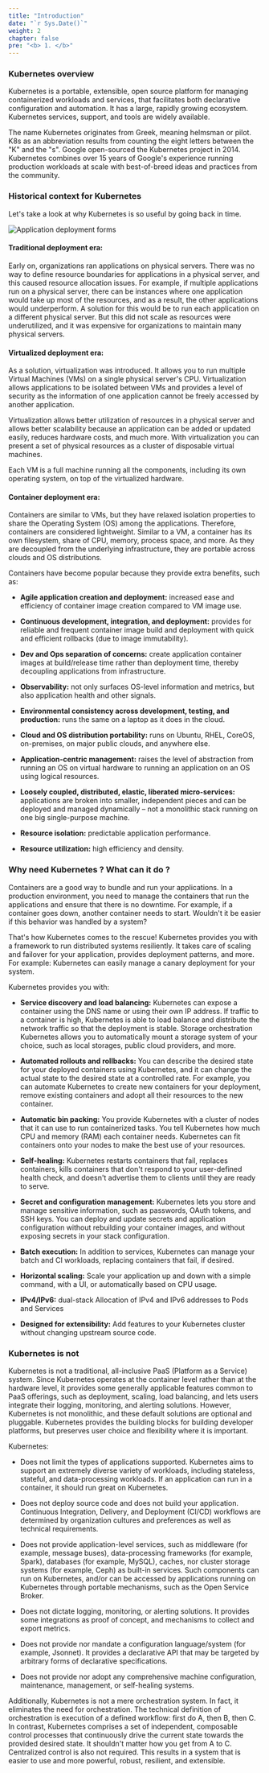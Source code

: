 ```yaml
---
title: "Introduction"
date: "`r Sys.Date()`"
weight: 2
chapter: false
pre: "<b> 1. </b>"
---
```


### Kubernetes overview
Kubernetes is a portable, extensible, open source platform for managing containerized workloads and services, that facilitates both declarative configuration and automation. It has a large, rapidly growing ecosystem. Kubernetes services, support, and tools are widely available.

The name Kubernetes originates from Greek, meaning helmsman or pilot. K8s as an abbreviation results from counting the eight letters between the "K" and the "s". Google open-sourced the Kubernetes project in 2014. Kubernetes combines over 15 years of Google's experience running production workloads at scale with best-of-breed ideas and practices from the community.

### Historical context for Kubernetes
Let's take a look at why Kubernetes is so useful by going back in time.

![Application deployment forms](/EKS-Workshop-1/images/part1/00010.svg?featherlight=false&width=60pc)

#### **Traditional deployment era:**

Early on, organizations ran applications on physical servers. There was no way to define resource boundaries for applications in a physical server, and this caused resource allocation issues. For example, if multiple applications run on a physical server, there can be instances where one application would take up most of the resources, and as a result, the other applications would underperform. A solution for this would be to run each application on a different physical server. But this did not scale as resources were underutilized, and it was expensive for organizations to maintain many physical servers.

#### **Virtualized deployment era:**

As a solution, virtualization was introduced. It allows you to run multiple Virtual Machines (VMs) on a single physical server's CPU. Virtualization allows applications to be isolated between VMs and provides a level of security as the information of one application cannot be freely accessed by another application.

Virtualization allows better utilization of resources in a physical server and allows better scalability because an application can be added or updated easily, reduces hardware costs, and much more. With virtualization you can present a set of physical resources as a cluster of disposable virtual machines.

Each VM is a full machine running all the components, including its own operating system, on top of the virtualized hardware.

#### **Container deployment era:**

Containers are similar to VMs, but they have relaxed isolation properties to share the Operating System (OS) among the applications. Therefore, containers are considered lightweight. Similar to a VM, a container has its own filesystem, share of CPU, memory, process space, and more. As they are decoupled from the underlying infrastructure, they are portable across clouds and OS distributions.

Containers have become popular because they provide extra benefits, such as:

- **Agile application creation and deployment:** increased ease and efficiency of container image creation compared to VM image use.

- **Continuous development, integration, and deployment:** provides for reliable and frequent container image build and deployment with quick and efficient rollbacks (due to image immutability).

- **Dev and Ops separation of concerns:** create application container images at build/release time rather than deployment time, thereby decoupling applications from infrastructure.

- **Observability:** not only surfaces OS-level information and metrics, but also application health and other signals.

- **Environmental consistency across development, testing, and production:** runs the same on a laptop as it does in the cloud.

- **Cloud and OS distribution portability:** runs on Ubuntu, RHEL, CoreOS, on-premises, on major public clouds, and anywhere else.

- **Application-centric management:** raises the level of abstraction from running an OS on virtual hardware to running an application on an OS using logical resources.

- **Loosely coupled, distributed, elastic, liberated micro-services:** applications are broken into smaller, independent pieces and can be deployed and managed dynamically – not a monolithic stack running on one big single-purpose machine.

- **Resource isolation:** predictable application performance.

- **Resource utilization:** high efficiency and density.

### Why need Kubernetes ? What can it do ?
Containers are a good way to bundle and run your applications. In a production environment, you need to manage the containers that run the applications and ensure that there is no downtime. For example, if a container goes down, another container needs to start. Wouldn't it be easier if this behavior was handled by a system?

That's how Kubernetes comes to the rescue! Kubernetes provides you with a framework to run distributed systems resiliently. It takes care of scaling and failover for your application, provides deployment patterns, and more. For example: Kubernetes can easily manage a canary deployment for your system.

Kubernetes provides you with:

- **Service discovery and load balancing:** Kubernetes can expose a container using the DNS name or using their own IP address. If traffic to a container is high, Kubernetes is able to load balance and distribute the network traffic so that the deployment is stable.
Storage orchestration Kubernetes allows you to automatically mount a storage system of your choice, such as local storages, public cloud providers, and more.

- **Automated rollouts and rollbacks:** You can describe the desired state for your deployed containers using Kubernetes, and it can change the actual state to the desired state at a controlled rate. For example, you can automate Kubernetes to create new containers for your deployment, remove existing containers and adopt all their resources to the new container.

- **Automatic bin packing:** You provide Kubernetes with a cluster of nodes that it can use to run containerized tasks. You tell Kubernetes how much CPU and memory (RAM) each container needs. Kubernetes can fit containers onto your nodes to make the best use of your resources.

- **Self-healing:** Kubernetes restarts containers that fail, replaces containers, kills containers that don't respond to your user-defined health check, and doesn't advertise them to clients until they are ready to serve.

- **Secret and configuration management:** Kubernetes lets you store and manage sensitive information, such as passwords, OAuth tokens, and SSH keys. You can deploy and update secrets and application configuration without rebuilding your container images, and without exposing secrets in your stack configuration.

- **Batch execution:** In addition to services, Kubernetes can manage your batch and CI workloads, replacing containers that fail, if desired.

- **Horizontal scaling:** Scale your application up and down with a simple command, with a UI, or automatically based on CPU usage.

- **IPv4/IPv6:** dual-stack Allocation of IPv4 and IPv6 addresses to Pods and Services

- **Designed for extensibility:** Add features to your Kubernetes cluster without changing upstream source code.

### Kubernetes is not

Kubernetes is not a traditional, all-inclusive PaaS (Platform as a Service) system. Since Kubernetes operates at the container level rather than at the hardware level, it provides some generally applicable features common to PaaS offerings, such as deployment, scaling, load balancing, and lets users integrate their logging, monitoring, and alerting solutions. However, Kubernetes is not monolithic, and these default solutions are optional and pluggable. Kubernetes provides the building blocks for building developer platforms, but preserves user choice and flexibility where it is important.

Kubernetes:

- Does not limit the types of applications supported. Kubernetes aims to support an extremely diverse variety of workloads, including stateless, stateful, and data-processing workloads. If an application can run in a container, it should run great on Kubernetes.

- Does not deploy source code and does not build your application. Continuous Integration, Delivery, and Deployment (CI/CD) workflows are determined by organization cultures and preferences as well as technical requirements.

- Does not provide application-level services, such as middleware (for example, message buses), data-processing frameworks (for example, Spark), databases (for example, MySQL), caches, nor cluster storage systems (for example, Ceph) as built-in services. Such components can run on Kubernetes, and/or can be accessed by applications running on Kubernetes through portable mechanisms, such as the Open Service Broker.

- Does not dictate logging, monitoring, or alerting solutions. It provides some integrations as proof of concept, and mechanisms to collect and export metrics.

- Does not provide nor mandate a configuration language/system (for example, Jsonnet). It provides a declarative API that may be targeted by arbitrary forms of declarative specifications.

- Does not provide nor adopt any comprehensive machine configuration, maintenance, management, or self-healing systems.

Additionally, Kubernetes is not a mere orchestration system. In fact, it eliminates the need for orchestration. The technical definition of orchestration is execution of a defined workflow: first do A, then B, then C. In contrast, Kubernetes comprises a set of independent, composable control processes that continuously drive the current state towards the provided desired state. It shouldn't matter how you get from A to C. Centralized control is also not required. This results in a system that is easier to use and more powerful, robust, resilient, and extensible.